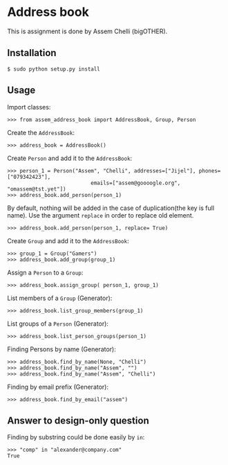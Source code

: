 # Address book

This is assignment is done by Assem Chelli (bigOTHER).

## Installation

    $ sudo python setup.py install

## Usage 

Import classes:

    >>> from assem_address_book import AddressBook, Group, Person
    
Create the `AddressBook`:

    >>> address_book = AddressBook()
        
Create `Person` and add it to the  `AddressBook`:

    >>> person_1 = Person("Assem", "Chelli", addresses=["Jijel"], phones=["079342423"],
                               emails=["assem@goooogle.org", "omassem@tst.yet"])
    >>> address_book.add_person(person_1)
    
By default, nothing will be added in the case of duplication(the key is full name). Use the argument `replace` in order to replace old element.
    
    >>> address_book.add_person(person_1, replace= True)
 
Create `Group` and add it to the `AddressBook`:
    
    >>> group_1 = Group("Gamers")
    >>> address_book.add_group(group_1)

Assign a `Person` to a `Group`:

    >>> address_book.assign_group( person_1, group_1)

List members of a `Group` (Generator):

    >>> address_book.list_group_members(group_1)
    
List groups of a `Person` (Generator):
     
    >>> address_book.list_person_groups(person_1)
   
Finding Persons by name (Generator):

    >>> address_book.find_by_name(None, "Chelli")
    >>> address_book.find_by_name("Assem", "")
    >>> address_book.find_by_name("Assem", "Chelli")


Finding by email prefix (Generator):

    >>> address_book.find_by_email("assem")
    
    
## Answer to design-only question

Finding by substring could be done easily by `in`: 
    

    >>> "comp" in "alexander@company.com" 
    True

    




